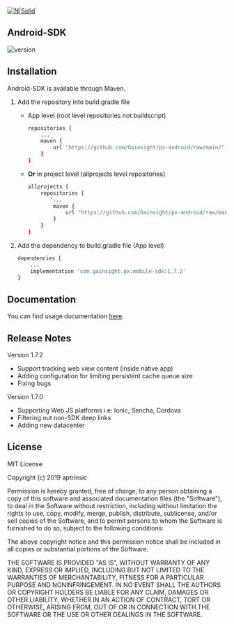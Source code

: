 [![N|Solid](https://app-dev.aptrinsic.com/home/gainsight-px-logo.svg)](https://app.aptrinsic.com)

## Android-SDK

![version](https://img.shields.io/badge/version-1.7.2-green.svg)

## Installation
Android-SDK is available through Maven.

1. Add the repository into build.gradle file
	* App level (root level repositories not buildscript)
		
		```sh
		repositories {
		    ...
		    maven {
		        url "https://github.com/Gainsight/px-android/raw/main/"
		    }
		}
		```
	* **Or** in project level (allprojects level repositories)

		```sh
		allprojects {
		    repositories {
		        ...
		        maven {
			        url "https://github.com/Gainsight/px-android/raw/main/"
			    }
		    }
		}
		```

2. Add the dependency to build.gradle file (App level)

	```sh
	dependencies {
	    ...
	    implementation 'com.gainsight.px:mobile-sdk:1.7.2'
	}
	```
	
## Documentation

You can find usage documentation [here](https://support.gainsight.com/PX/Mobile/Mobile_Platforms).

## Release Notes

Version 1.7.2

* Support tracking web view content (inside native app)
* Adding configuration for limiting persistent cache queue size
* Fixing bugs

Version 1.7.0

* Supporting Web JS platforms i.e: Ionic, Sencha, Cordova
* Filtering out non-SDK deep links
* Adding new datacenter

## License

MIT License

Copyright (c) 2019 aptrinsic

Permission is hereby granted, free of charge, to any person obtaining a copy
of this software and associated documentation files (the "Software"), to deal
in the Software without restriction, including without limitation the rights
to use, copy, modify, merge, publish, distribute, sublicense, and/or sell
copies of the Software, and to permit persons to whom the Software is
furnished to do so, subject to the following conditions:

The above copyright notice and this permission notice shall be included in all
copies or substantial portions of the Software.

THE SOFTWARE IS PROVIDED "AS IS", WITHOUT WARRANTY OF ANY KIND, EXPRESS OR
IMPLIED, INCLUDING BUT NOT LIMITED TO THE WARRANTIES OF MERCHANTABILITY,
FITNESS FOR A PARTICULAR PURPOSE AND NONINFRINGEMENT. IN NO EVENT SHALL THE
AUTHORS OR COPYRIGHT HOLDERS BE LIABLE FOR ANY CLAIM, DAMAGES OR OTHER
LIABILITY, WHETHER IN AN ACTION OF CONTRACT, TORT OR OTHERWISE, ARISING FROM,
OUT OF OR IN CONNECTION WITH THE SOFTWARE OR THE USE OR OTHER DEALINGS IN THE
SOFTWARE.
